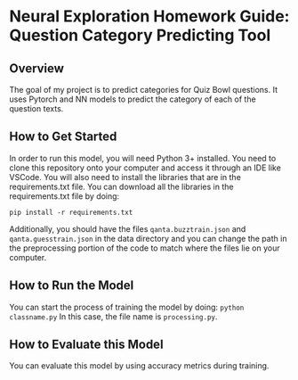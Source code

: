 # Neural Exploration Homework Guide: Question Category Predicting Tool

## Overview
The goal of my project is to predict categories for Quiz Bowl questions. It uses Pytorch and NN models to predict the category of each of the question texts.

## How to Get Started
In order to run this model, you will need Python 3+ installed. You need to clone this repository onto your computer and access it through an IDE like VSCode. You will also need to install the libraries that are in the requirements.txt file. You can download all the libraries in the requirements.txt file by doing:

`pip install -r requirements.txt`


Additionally, you should have the files `qanta.buzztrain.json` and `qanta.guesstrain.json` in the data directory and you can change the path in the preprocessing portion of the code to match where the files lie on your computer.

## How to Run the Model
You can start the process of training the model by doing:
`python classname.py` 
In this case, the file name is `processing.py`.

## How to Evaluate this Model
You can evaluate this model by using accuracy metrics during training.

